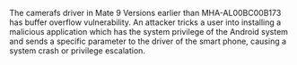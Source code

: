 The camerafs driver in Mate 9 Versions earlier than MHA-AL00BC00B173 has buffer overflow vulnerability. An attacker tricks a user into installing a malicious application which has the system privilege of the Android system and sends a specific parameter to the driver of the smart phone, causing a system crash or privilege escalation.